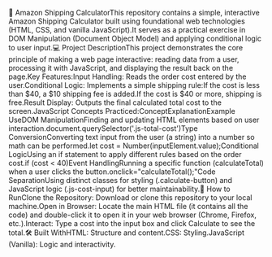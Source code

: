 🛒 Amazon Shipping CalculatorThis repository contains a simple, interactive Amazon Shipping Calculator built using foundational web technologies (HTML, CSS, and vanilla JavaScript).It serves as a practical exercise in DOM Manipulation (Document Object Model) and applying conditional logic to user input.💻 Project DescriptionThis project demonstrates the core principle of making a web page interactive: reading data from a user, processing it with JavaScript, and displaying the result back on the page.Key Features:Input Handling: Reads the order cost entered by the user.Conditional Logic: Implements a simple shipping rule:If the cost is less than $40, a $10 shipping fee is added.If the cost is $40 or more, shipping is free.Result Display: Outputs the final calculated total cost to the screen.JavaScript Concepts Practiced:ConceptExplanationExample UseDOM ManipulationFinding and updating HTML elements based on user interaction.document.querySelector('.js-total-cost')Type ConversionConverting text input from the user (a string) into a number so math can be performed.let cost = Number(inputElement.value);Conditional LogicUsing an if statement to apply different rules based on the order cost.if (cost < 40)Event HandlingRunning a specific function (calculateTotal) when a user clicks the button.onclick="calculateTotal();"Code SeparationUsing distinct classes for styling (.calculate-button) and JavaScript logic (.js-cost-input) for better maintainability.🚀 How to RunClone the Repository: Download or clone this repository to your local machine.Open in Browser: Locate the main HTML file (it contains all the code) and double-click it to open it in your web browser (Chrome, Firefox, etc.).Interact: Type a cost into the input box and click Calculate to see the total.🛠️ Built WithHTML: Structure and content.CSS: Styling.JavaScript (Vanilla): Logic and interactivity.
